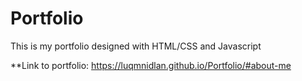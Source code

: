 # Portfolio
This is my portfolio designed with HTML/CSS and Javascript

**Link to portfolio: https://luqmnidlan.github.io/Portfolio/#about-me
